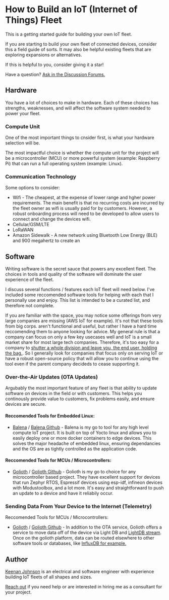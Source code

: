# How to Build an IoT (Internet of Things) Fleet
This is a getting started guide for building your own IoT fleet.

If you are starting to build your own fleet of connected devices, consider this a field guide of sorts. It may also be helpful existing fleets that are exploring expansions or alternatives.

If this is helpful to you, consider giving it a star!

Have a question? [Ask in the Discussion Forums.](https://github.com/keenanjohnson/build-an-iot-fleet/discussions)

## Hardware
You have a lot of choices to make in hardware. Each of these choices has strengths, weaknesses, and will affect the software system needed to power your fleet.

### Compute Unit

One of the most important things to cnsider first, is what your hardware selection will be. 

The most impactful choice is whether the compute unit for the project will be a microcontroller (MCU) or more powerful system (example: Raspberry Pi) that can run a full operating system (example: Linux).

### Communication Technology
Some options to consider:
* Wifi - The cheapest, at the expense of lower range and hgher power requirements. The main benefit is that no recurring costs are incurred by the fleet owner as wifi is usually paid for by customers. However, a robust onboarding process will need to be developed to allow users to connect and change the devices wifi. 
* Cellular/GSM/LTE
* LoRaWAN
* Amazon Sidewalk - A new network using Bluetooth Low Energy (BLE) and 900 megahertz to create an 

## Software
Writing software is the secret sauce that powers any excellent fleet. The choices in tools and quality of the software will dominate the user experience of the fleet.

I discuss several functions / features each IoT fleet will need below. I've included some reccomended software tools for helping with each that I personally use and enjoy. This list is intended to be a curated list, and therefore not complete. 

If you are familiar with the space, you may notice some offerings from very large companies are missing (AWS IoT for example). It's not that these tools from big corps. aren't functional and useful, but rather I have a hard time reccomending them to anyone looking for advice. My general rule is that a company can focus on only a few key usecases well and IoT is a small market share for most large tech companies. Therefore, it's too easy for a company to [shutter a whole division and leave you, the end user, holding the bag.](https://techcrunch.com/2022/08/17/google-cloud-will-shutter-its-iot-core-service-next-year/). So I generally look for companies that focus only on serving IoT or have a robust open-source policy that will allow you to continue using the tool even if the parent company decideds to cease supporting it.

### Over-the-Air Updates (OTA Updates)
Argubably the most important feature of any fleet is that ability to update software on devices in the field or with customers. This helps you continously provide value to customers, fix problems easily, and ensure devices are secure. 

#### Reccomended Tools for Embedded Linux:
* [Balena](https://www.balena.io/) / [Balena Github](https://github.com/balena-io) - Balena is my go to tool for any high level compute IoT project. It is built on top of Yocto linux and allows you to easily deploy one or more docker containers to edge devices. This solves the major headache of embedded linux, ensuring dependancies and the OS are as tightly controlled as the application code.

#### Reccomended Tools for MCUs / Microcontrollers:
* [Golioth](https://www.golioth.io/) / [Golioth Github](https://github.com/golioth) - Golioth is my go to choice for any microcontroller based project. They have excellent support for devices that run Zephyr RTOS, Espressif devices using esp-idf, infineon devices with Modustoolbox, and a lot more. It's easy and straightforward to push an update to a device and have it reliabily occur.

### Sending Data From Your Device to the Internet (Telemetry)

Reccomended Tools for MCUs / Microcontrollers:
* [Golioth](https://www.golioth.io/) / [Golioth Github](https://github.com/golioth) - In addition to the OTA service, Golioth offers a service to move data off of the device via Light DB and [LightDB stream](https://docs.golioth.io/cloud/services/lightdb-stream). Once on the golioth platform, data can be routed elsewhere to other software tools or databases, like [InfluxDB for example.](https://www.influxdata.com/)

## Author

[Keenan Johnson](https://www.keenanjohnson.com/) is an electrical and software engineer with experience building IoT fleets of all shapes and sizes.

[Reach out](https://www.keenanjohnson.com/consulting) if you need help or are interested in hiring me as a consultant for your project.

